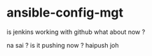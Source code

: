 # ansible-config-mgt


is jenkins working with github
what about now ?

na sai ? 
is it pushing now ? 
haipush joh
